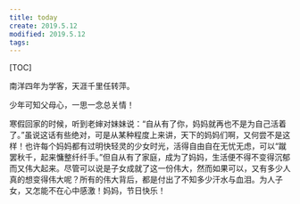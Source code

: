 ```yaml
---
title: today
create: 2019.5.12
modified: 2019.5.12
tags: 
---
```

[TOC]

  南洋四年为学客，天涯千里任转萍。

  少年可知父母心，一思一念总关情！

寒假回家的时候，听到老婶对妹妹说：“自从有了你，妈妈就再也不是为自己活着了。”虽说这话有些绝对，可是从某种程度上来讲，天下的妈妈们啊，又何尝不是这样！也许每个妈妈都有过明快轻灵的少女时光，活得自由自在无忧无虑，可以“蹴罢秋千，起来慵整纤纤手。”但自从有了家庭，成为了妈妈，生活便不得不变得沉郁而又伟大起来。尽管可以说是子女成就了这一份伟大，然而如果可以，又有多少人真的想变得伟大呢？所有的伟大背后，都是付出了不知多少汗水与血泪。为人子女，又怎能不在心中感激！妈妈，节日快乐！